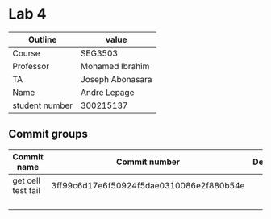 # Lab 4

| Outline  | value|
| ------------- | ------------- |
| Course  | SEG3503  |
| Professor  | Mohamed Ibrahim |
| TA  | Joseph Abonasara |
| Name  | Andre Lepage |
| student number  | 300215137 |

## Commit groups

| Commit name | Commit number| Description |
| ------------- | ------------- | ------------- |
|  get cell test fail | 3ff99c6d17e6f50924f5dae0310086e2f880b54e   |  |
|   |   |  |
|   |   |  |
|   |   |  |
|   |   |  |